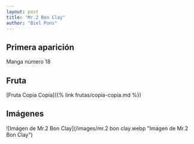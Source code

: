 ```yaml
---
layout: post
title: "Mr.2 Bon Clay"
author: "Biel Pons"
---
```


## Primera aparición

Manga número 18

## Fruta

[Fruta Copia Copia]({% link frutas/copia-copia.md %})

## Imágenes

![Imágen de Mr.2 Bon Clay](/images/mr.2 bon clay.webp "Imágen de Mr.2 Bon Clay")
